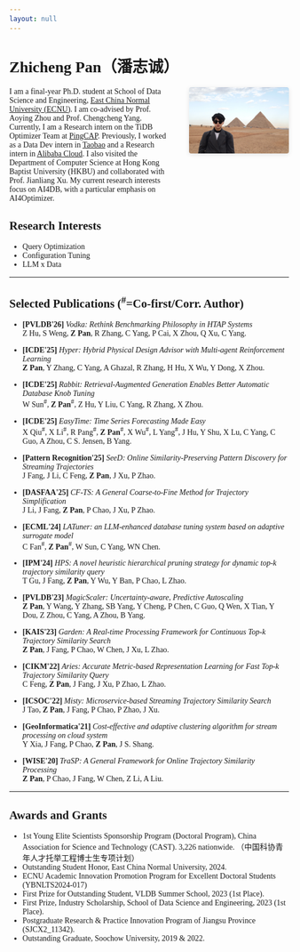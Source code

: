 ```yaml
---
layout: null
---
```


<style>
html, body { font-family: "Times New Roman", Times, serif; }
</style>

# Zhicheng Pan（潘志诚）

<div style="display: flex; align-items: flex-start; gap: 30px; margin-bottom: 20px;">
  <div style="flex: 1;">
    I am a final-year Ph.D. student at  School of Data Science and Engineering, <a href="https://english.ecnu.edu.cn/">East China Normal University (ECNU)</a>. I am co-advised by Prof. Aoying Zhou and Prof. Chengcheng Yang. Currently, I am a Research intern on the TiDB Optimizer Team at <a href="https://www.pingcap.com/">PingCAP</a>. Previously, I worked as a Data Dev intern in <a href="https://www.taobao.com/">Taobao</a> and a Research intern in <a href="https://www.aliyun.com/">Alibaba Cloud</a>.  I also visited the Department of Computer Science at Hong Kong Baptist University (HKBU) and collaborated with Prof. Jianliang Xu. My current research interests focus on AI4DB, with a particular emphasis on AI4Optimizer.
  </div>
  <div style="flex-shrink: 0;">
    <img src="/asset/me.png" style="width: 180px; height: auto; border-radius: 4px; box-shadow: 0 2px 8px rgba(0,0,0,0.1);">
  </div>
</div>

<!-- <p style="color:#990000; font-weight: bold;">
<em>I am actively seeking a postdoctoral position starting in Fall 2026. Please feel free to contact me if interested.</em>
</p> -->


## Research Interests

- Query Optimization
- Configuration Tuning
- LLM x Data

---

## Selected Publications (<sup>#</sup>=Co-first/Corr. Author)

* **[PVLDB'26]** *Vodka: Rethink Benchmarking Philosophy in HTAP Systems*<br>
 Z Hu, S Weng, **Z Pan**, R Zhang, C Yang, P Cai, X Zhou, Q Xu, C Yang.

* **[ICDE'25]** *Hyper: Hybrid Physical Design Advisor with Multi-agent Reinforcement Learning*<br>
**Z Pan**, Y Zhang, C Yang, A Ghazal, R Zhang, H Hu, X Wu, Y Dong, X Zhou.

* **[ICDE'25]** *Rabbit: Retrieval-Augmented Generation Enables Better Automatic Database Knob Tuning*<br>
W Sun<sup>#</sup>, **Z Pan**<sup>#</sup>, Z Hu, Y Liu, C Yang, R Zhang, X Zhou.

* **[ICDE'25]** *EasyTime: Time Series Forecasting Made Easy*<br>
X Qiu<sup>#</sup>, X Li<sup>#</sup>, R Pang<sup>#</sup>, **Z Pan**<sup>#</sup>, X Wu<sup>#</sup>, L Yang<sup>#</sup>, J Hu, Y Shu, X Lu, C Yang, C Guo, A Zhou, C S. Jensen, B Yang.

* **[Pattern Recognition'25]** *SeeD: Online Similarity-Preserving Pattern Discovery for Streaming Trajectories*<br>
J Fang, J Li, C Feng, **Z Pan**, J Xu, P Zhao.

* **[DASFAA'25]** *CF-TS: A General Coarse-to-Fine Method for Trajectory Simplification*<br>
J Li, J Fang, **Z Pan**, P Chao, J Xu, P Zhao.

* **[ECML'24]** *LATuner: an LLM-enhanced database tuning system based on adaptive surrogate model*<br>
C Fan<sup>#</sup>, **Z Pan**<sup>#</sup>, W Sun, C Yang, WN Chen.

* **[IPM'24]** *HPS: A novel heuristic hierarchical pruning strategy for dynamic top-k trajectory similarity query*<br>
T Gu, J Fang, **Z Pan**, Y Wu, Y Ban, P Chao, L Zhao.

* **[PVLDB'23]** *MagicScaler: Uncertainty-aware, Predictive Autoscaling*<br>
**Z Pan**, Y Wang, Y Zhang, SB Yang, Y Cheng, P Chen, C Guo, Q Wen, X Tian, Y Dou, Z Zhou, C Yang, A Zhou, B Yang.

* **[KAIS'23]** *Garden: A Real-time Processing Framework for Continuous Top-k Trajectory Similarity Search*<br>
**Z Pan**, J Fang, P Chao, W Chen, J Xu, L Zhao.

* **[CIKM'22]** *Aries: Accurate Metric-based Representation Learning for Fast Top-k Trajectory Similarity Query*<br>
C Feng, **Z Pan**, J Fang, J Xu, P Zhao, L Zhao.

* **[ICSOC'22]** *Misty: Microservice-based Streaming Trajectory Similarity Search*<br>
J Tao, **Z Pan**, J Fang, P Chao, P Zhao, J Xu.

* **[GeoInformatica'21]** *Cost-effective and adaptive clustering algorithm for stream processing on cloud system*<br>
Y Xia, J Fang, P Chao, **Z Pan**, J S. Shang.


* **[WISE'20]** *TraSP: A General Framework for Online Trajectory Similarity Processing*<br>
**Z Pan**, P Chao, J Fang, W Chen, Z Li, A Liu.

<!-- - C Feng, **Z Pan**, J Fang, P Chao, A Liu, L Zhao. *A Learning-based Approach for Multi-scenario Trajectory Similarity Search.* WISE. 2022. 
- Y Wu, **Z Pan**, P Chao, J Fang, W Chen, L Zhao. *Lunatory: A Real-Time Distributed Trajectory Clustering Framework for Web Big Data.* ICWE. 2022. -->
<!-- - Y Wu, J Fang, P Chao, **Z Pan**, W Chen, L Zhao. *Towards Adaptive Continuous Trajectory Clustering over Distributed Web Data Stream.* Journal of Web Engineering. 2023. -->

<!-- #### WAITING FOR MORE
- **Z Pan**. Unity (Writing)
- **Z Pan**. Obelisk (Focus on it)
- Bug Reduction (VLDB Under Review)
- HTAP Benchmark *** (VLDB Under Review)
- Y Han<sup>#</sup>, **Z Pan**<sup>#</sup>. Q-Doctor (CIKM Under Review)
- Y Ban<sup>#</sup>, **Z Pan**<sup>#</sup>. SMA-DTW (WWWJ Under Review)
- SeeD (PR Revision) 
- C Fan<sup>#</sup>, **Z Pan**<sup>#</sup>, Y Zhang, L Fan, Q Wen. HANTUNE -->

---

## Awards and Grants

- 1st Young Elite Scientists Sponsorship Program (Doctoral Program), China Association for Science and Technology (CAST). 3,226 nationwide. （中国科协青年人才托举工程博士生专项计划）
- Outstanding Student Honor, East China Normal University, 2024.
- ECNU Academic Innovation Promotion Program for Excellent Doctoral Students (YBNLTS2024-017) 
- First Prize for Outstanding Student, VLDB Summer School, 2023 (1st Place).
- First Prize, Industry Scholarship, School of Data Science and Engineering, 2023 (1st Place).
- Postgraduate Research & Practice Innovation Program of Jiangsu Province (SJCX2_11342).
- Outstanding Graduate, Soochow University, 2019 & 2022.

